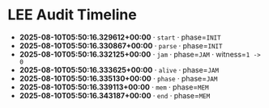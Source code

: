 # LEE Audit Timeline

- **2025-08-10T05:50:16.329612+00:00** · `start` · phase=`INIT`
- **2025-08-10T05:50:16.330867+00:00** · `parse` · phase=`INIT`
- **2025-08-10T05:50:16.332125+00:00** · `jam` · phase=`JAM` · witness=`1 -> 0`
- **2025-08-10T05:50:16.333625+00:00** · `alive` · phase=`JAM`
- **2025-08-10T05:50:16.335130+00:00** · `phase` · phase=`JAM`
- **2025-08-10T05:50:16.339113+00:00** · `mem` · phase=`MEM`
- **2025-08-10T05:50:16.343187+00:00** · `end` · phase=`MEM`